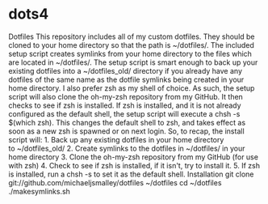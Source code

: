 # dots4
Dotfiles
This repository includes all of my custom dotfiles. They should be cloned to your home directory so that the path is ~/dotfiles/. The included setup script creates symlinks from your home directory to the files which are located in ~/dotfiles/.
The setup script is smart enough to back up your existing dotfiles into a ~/dotfiles_old/ directory if you already have any dotfiles of the same name as the dotfile symlinks being created in your home directory.
I also prefer zsh as my shell of choice. As such, the setup script will also clone the oh-my-zsh repository from my GitHub. It then checks to see if zsh is installed. If zsh is installed, and it is not already configured as the default shell, the setup script will execute a chsh -s $(which zsh). This changes the default shell to zsh, and takes effect as soon as a new zsh is spawned or on next login.
So, to recap, the install script will:
	1. Back up any existing dotfiles in your home directory to ~/dotfiles_old/
	2. Create symlinks to the dotfiles in ~/dotfiles/ in your home directory
	3. Clone the oh-my-zsh repository from my GitHub (for use with zsh)
	4. Check to see if zsh is installed, if it isn't, try to install it.
	5. If zsh is installed, run a chsh -s to set it as the default shell.
Installation
git clone git://github.com/michaeljsmalley/dotfiles ~/dotfiles
cd ~/dotfiles
./makesymlinks.sh
